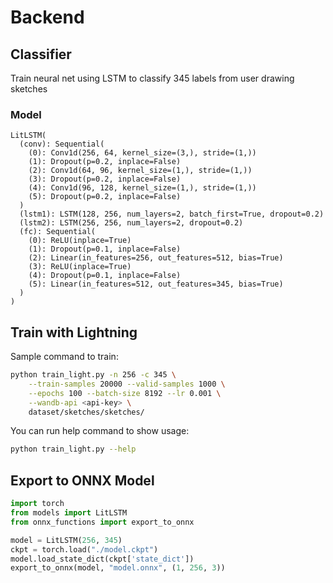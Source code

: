 # Backend

## Classifier

Train neural net using LSTM to classify 345 labels from user drawing sketches

### Model

```
LitLSTM(
  (conv): Sequential(
    (0): Conv1d(256, 64, kernel_size=(3,), stride=(1,))
    (1): Dropout(p=0.2, inplace=False)
    (2): Conv1d(64, 96, kernel_size=(1,), stride=(1,))
    (3): Dropout(p=0.2, inplace=False)
    (4): Conv1d(96, 128, kernel_size=(1,), stride=(1,))
    (5): Dropout(p=0.2, inplace=False)
  )
  (lstm1): LSTM(128, 256, num_layers=2, batch_first=True, dropout=0.2)
  (lstm2): LSTM(256, 256, num_layers=2, dropout=0.2)
  (fc): Sequential(
    (0): ReLU(inplace=True)
    (1): Dropout(p=0.1, inplace=False)
    (2): Linear(in_features=256, out_features=512, bias=True)
    (3): ReLU(inplace=True)
    (4): Dropout(p=0.1, inplace=False)
    (5): Linear(in_features=512, out_features=345, bias=True)
  )
)
```

## Train with Lightning

Sample command to train:

```bash
python train_light.py -n 256 -c 345 \
    --train-samples 20000 --valid-samples 1000 \
    --epochs 100 --batch-size 8192 --lr 0.001 \
    --wandb-api <api-key> \
    dataset/sketches/sketches/
```

You can run help command to show usage:

```bash
python train_light.py --help
```

## Export to ONNX Model

```py
import torch
from models import LitLSTM
from onnx_functions import export_to_onnx

model = LitLSTM(256, 345)
ckpt = torch.load("./model.ckpt")
model.load_state_dict(ckpt['state_dict'])
export_to_onnx(model, "model.onnx", (1, 256, 3))
```

